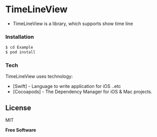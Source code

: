 # TimeLineView
  - TimeLineView is a library, which supports show time line 
  
### Installation
```sh
$ cd Example
$ pod install
```

### Tech
TimeLineView uses technology:

* [Swift] - Language to write application for iOS ..etc
* [Cocoapods] - The Dependency Manager for iOS & Mac projects.

License
----
MIT

**Free Software**


